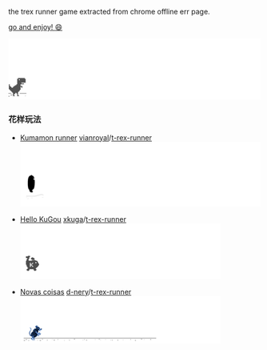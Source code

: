 the trex runner game extracted from chrome offline err page.


[go and enjoy! :smile: ](http://wayou.github.io/t-rex-runner/)

![chrome offline game cast](assets/screenshot.gif)

### 花样玩法

- [Kumamon runner](http://vianroyal.github.io/t-rex-runner/) [vianroyal](https://github.com/vianroyal)/[t-rex-runner](https://github.com/vianroyal/t-rex-runner)
![](assets/kumamon-runner.gif)

- [Hello KuGou](http://hellokugou.com/) [xkuga](https://github.com/xkuga)/[t-rex-runner](https://github.com/xkuga/t-rex-runner)
![](assets/hello-kugou.gif)

- [Novas coisas](http://d-nery.github.io/t-rex-runner/) [d-nery](https://github.com/d-nery)/[t-rex-runner](https://github.com/xkuga/t-rex-runner)
![](assets/novas-coisas.gif)
